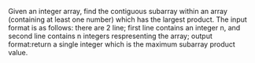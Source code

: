 Given an integer array, find the contiguous subarray within an array (containing at least one number) which has the largest product.
The input format is as follows: there are 2 line; first line contains an integer n, and second line contains n integers respresenting the array;
output format:return a single integer which is the maximum subarray product value.
